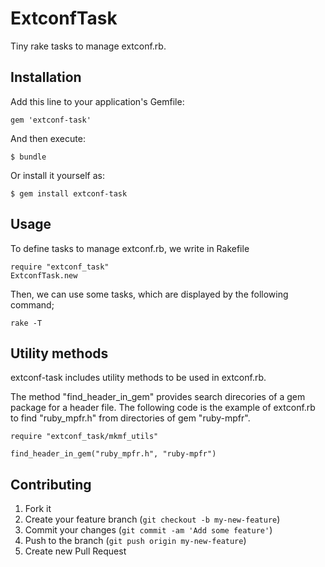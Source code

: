 # ExtconfTask

Tiny rake tasks to manage extconf.rb.

## Installation

Add this line to your application's Gemfile:

    gem 'extconf-task'

And then execute:

    $ bundle

Or install it yourself as:

    $ gem install extconf-task

## Usage

To define tasks to manage extconf.rb, we write in Rakefile

    require "extconf_task"
    ExtconfTask.new

Then, we can use some tasks, which are displayed by the following command;

    rake -T

## Utility methods

extconf-task includes utility methods to be used in extconf.rb.

The method "find\_header\_in\_gem" provides search direcories of a gem package for a header file.
The following code is the example of extconf.rb to find "ruby_mpfr.h" from directories of gem "ruby-mpfr".

    require "extconf_task/mkmf_utils"
    
    find_header_in_gem("ruby_mpfr.h", "ruby-mpfr")

## Contributing

1. Fork it
2. Create your feature branch (`git checkout -b my-new-feature`)
3. Commit your changes (`git commit -am 'Add some feature'`)
4. Push to the branch (`git push origin my-new-feature`)
5. Create new Pull Request
